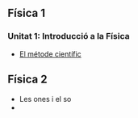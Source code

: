 ## Física 1

### Unitat 1: Introducció a la Física

* [El métode científic](https://github.com/niobio/fisica/01_intro_fisica/metode_cientific.html)

## Física 2

* Les ones i el so
* 
